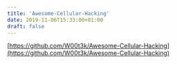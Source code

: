 ```yaml
---
title: 'Awesome-Cellular-Hacking'
date: 2019-11-06T15:33:00+01:00
draft: false
---
```


[https://github.com/W00t3k/Awesome-Cellular-Hacking](https://github.com/W00t3k/Awesome-Cellular-Hacking)
